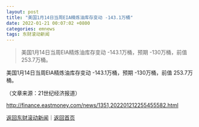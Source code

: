 ```yaml
---
layout: post
title: "美国1月14日当周EIA精炼油库存变动 -143.1万桶"
date: 2022-01-21 00:07:02 +0800
categories: emnews
tags: 东财滚动新闻
---
```

> 美国1月14日当周EIA精炼油库存变动 -143.1万桶，预期 -130万桶，前值 253.7万桶。

<p>美国1月14日当周EIA精炼油库存变动 -143.1万桶，预期 -130万桶，前值 253.7万桶。</p><p class="em_media">（文章来源：21世纪经济报道）</p>

<http://finance.eastmoney.com/news/1351,202201212255455582.html>

[返回东财滚动新闻](//finews.withounder.com/emnews/)｜[返回首页](//finews.withounder.com/)